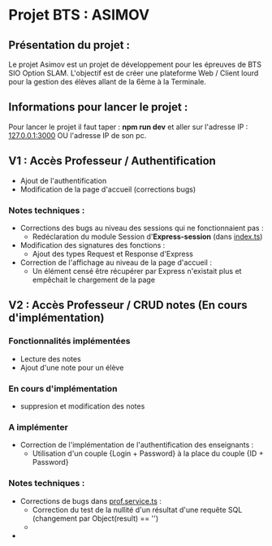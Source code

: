 # Projet BTS : ASIMOV

## Présentation du projet : 
Le projet Asimov est un projet de développement pour les épreuves de BTS SIO Option SLAM.
L'objectif est de créer une plateforme Web / Client lourd pour la gestion des élèves allant de la 6ème à la Terminale.

## Informations pour lancer le projet :
Pour lancer le projet il faut taper : 
**npm run dev** et aller sur l'adresse IP : [127.0.0.1:3000](http://127.0.0.1:3000) OU l'adresse IP de son pc. 

## V1 : Accès Professeur  / Authentification
- Ajout de l'authentification
- Modification de la page d'accueil (corrections bugs)

### Notes techniques :
- Corrections des bugs au niveau des sessions qui ne fonctionnaient pas :
    * Redéclaration du module Session d'**Express-session** (dans [index.ts](https://github.com/nico73800/Projet-BTS_ASIMOV/blob/main/sources/src/index.ts))
- Modification des signatures des fonctions : 
    * Ajout des types Request et Response d'Express
- Correction de l'affichage au niveau de la page d'accueil : 
    * Un élément censé être récupérer par Express n'existait plus et empêchait le chargement de la page

## V2 : Accès Professeur / CRUD notes (En cours d'implémentation)
### Fonctionnalités implémentées 
- Lecture des notes 
- Ajout d'une note pour un élève

### En cours d'implémentation 
- suppresion et modification des notes

### A implémenter 
- Correction de l'implémentation de l'authentification des enseignants :
    - Utilisation d'un couple {Login + Password} à la place du couple {ID + Password}

### Notes techniques : 
- Corrections de bugs dans [prof.service.ts](https://github.com/nico73800/Projet-BTS_ASIMOV/blob/main/sources/src/resources/professeur/prof.service.ts) :
    * Correction du test de la nullité d'un résultat d'une requête SQL (changement par Object(result) == '') 
    * 
- 